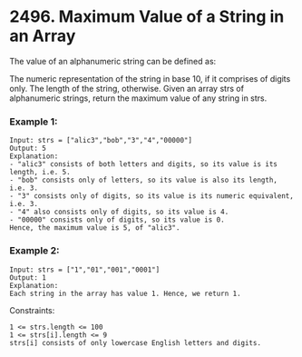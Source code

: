 # 2496. Maximum Value of a String in an Array


The value of an alphanumeric string can be defined as:

The numeric representation of the string in base 10, if it comprises of digits only.
The length of the string, otherwise.
Given an array strs of alphanumeric strings, return the maximum value of any string in strs.
 

### Example 1:
```
Input: strs = ["alic3","bob","3","4","00000"]
Output: 5
Explanation: 
- "alic3" consists of both letters and digits, so its value is its length, i.e. 5.
- "bob" consists only of letters, so its value is also its length, i.e. 3.
- "3" consists only of digits, so its value is its numeric equivalent, i.e. 3.
- "4" also consists only of digits, so its value is 4.
- "00000" consists only of digits, so its value is 0.
Hence, the maximum value is 5, of "alic3".
```

### Example 2:
```
Input: strs = ["1","01","001","0001"]
Output: 1
Explanation: 
Each string in the array has value 1. Hence, we return 1.
 ```

Constraints:
```
1 <= strs.length <= 100
1 <= strs[i].length <= 9
strs[i] consists of only lowercase English letters and digits.
```